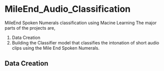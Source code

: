 # MileEnd_Audio_Classification
MileEnd Spoken Numerals classification using Macine Learning 
The major parts of the projects are,
  1. Data Creation
  2. Building the Classifier model that classifies the intonation of short audio clips using the Mile End Spoken Numerals.

## Data Creation
